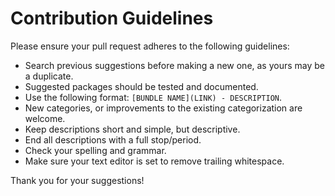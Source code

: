 # Contribution Guidelines
Please ensure your pull request adheres to the following guidelines:

- Search previous suggestions before making a new one, as yours may be a duplicate.
- Suggested packages should be tested and documented.
- Use the following format: `[BUNDLE NAME](LINK) - DESCRIPTION`.
- New categories, or improvements to the existing categorization are welcome.
- Keep descriptions short and simple, but descriptive.
- End all descriptions with a full stop/period.
- Check your spelling and grammar.
- Make sure your text editor is set to remove trailing whitespace.

Thank you for your suggestions!
